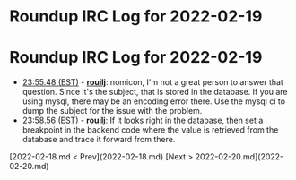 # Roundup IRC Log for 2022-02-19 #
# Roundup IRC Log for 2022-02-19
* <a href="#23:55.48" id="23:55.48">23:55.48 (EST)</a> - __[rouilj](https://github.com/rouilj)__: nomicon, I'm not a great person to answer that question. Since it's the subject, that is stored in the database. If you are using mysql, there may be an encoding error there. Use the mysql ci to dump the subject for the issue with the problem.
* <a href="#23:58.56" id="23:58.56">23:58.56 (EST)</a> - __[rouilj](https://github.com/rouilj)__: If it looks right in the database, then set a breakpoint in the backend code where the value is retrieved from the database and trace it forward from there.

<div class="inpage-footer">
[2022-02-18.md < Prev](2022-02-18.md)
[Next > 2022-02-20.md](2022-02-20.md)
</div>
